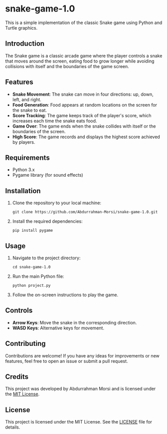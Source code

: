 # snake-game-1.0

This is a simple implementation of the classic Snake game using Python and Turtle graphics.

## Introduction

The Snake game is a classic arcade game where the player controls a snake that moves around the screen, eating food to grow longer while avoiding collisions with itself and the boundaries of the game screen.

## Features

- **Snake Movement**: The snake can move in four directions: up, down, left, and right.
- **Food Generation**: Food appears at random locations on the screen for the snake to eat.
- **Score Tracking**: The game keeps track of the player's score, which increases each time the snake eats food.
- **Game Over**: The game ends when the snake collides with itself or the boundaries of the screen.
- **High Score**: The game records and displays the highest score achieved by players.

## Requirements

- Python 3.x
- Pygame library (for sound effects)

## Installation

1. Clone the repository to your local machine:

    ```
    git clone https://github.com/Abdurrahman-Morsi/snake-game-1.0.git
    ```

2. Install the required dependencies:

    ```
    pip install pygame
    ```

## Usage

1. Navigate to the project directory:

    ```
    cd snake-game-1.0
    ```

2. Run the main Python file:

    ```
    python project.py
    ```

3. Follow the on-screen instructions to play the game.

## Controls

- **Arrow Keys**: Move the snake in the corresponding direction.
- **WASD Keys**: Alternative keys for movement.

## Contributing

Contributions are welcome! If you have any ideas for improvements or new features, feel free to open an issue or submit a pull request.

## Credits

This project was developed by Abdurrahman Morsi and is licensed under the [MIT License](LICENSE).

## License

This project is licensed under the MIT License. See the [LICENSE](LICENSE) file for details.
